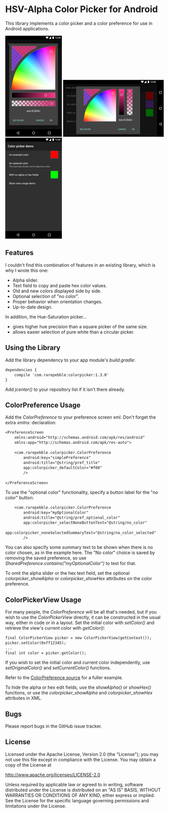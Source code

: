 # HSV-Alpha Color Picker for Android

This library implements a color picker and a color preference for use in Android applications.

![Portrait](docs/portrait.png) ![Landscape](docs/landscape.png) ![Preferences](docs/preference.png)

## Features

I couldn't find this combination of features in an existing library, which is why I wrote this one:

* Alpha slider.
* Text field to copy and paste hex color values.
* Old and new colors displayed side by side.
* Optional selection of "no color".
* Proper behavior when orientation changes.
* Up-to-date design.

In addition, the Hue-Saturation picker...

* gives higher hue precision than a square picker of the same size.
* allows easier selection of pure white than a circular picker.

## Using the Library

Add the library dependency to your app module's *build.gradle*:

    dependencies {
        compile 'com.rarepebble:colorpicker:1.3.0'
    }

Add *jcenter()* to your repository list if it isn't there already.

## ColorPreference Usage

Add the *ColorPreference* to your preference screen xml. Don't forget the extra *xmlns:* declaration:

    <PreferenceScreen
        xmlns:android="http://schemas.android.com/apk/res/android"
        xmlns:app="http://schemas.android.com/apk/res-auto">

        <com.rarepebble.colorpicker.ColorPreference
            android:key="simplePreference"
            android:title="@string/pref_title"
            app:colorpicker_defaultColor="#f00"
            />

    </PreferenceScreen>

To use the "optional color" functionality, specify a button label for the "no color" button:

        <com.rarepebble.colorpicker.ColorPreference
            android:key="myOptionalColor"
            android:title="@string/pref_optional_color"
            app:colorpicker_selectNoneButtonText="@string/no_color"
            app:colorpicker_noneSelectedSummaryText="@string/no_color_selected"
            />

You can also specify some summary text to be shown when there is no color chosen, as in the example
here. The "No color" choice is saved by removing the saved preference, so use
*SharedPreference.contains("myOptionalColor")* to test for that.

To omit the alpha slider or the hex text field, set the optional *colorpicker_showAlpha* or
*colorpicker_showHex* attributes on the color preference.

## ColorPickerView Usage

For many people, the *ColorPreference* will be all that's needed, but if you wish to use the
*ColorPickerView* directly, it can be constructed in the usual way, either in code or in a layout.
Set the initial color with *setColor()* and retrieve the view's current color with *getColor()*:

    final ColorPickerView picker = new ColorPickerView(getContext());
    picker.setColor(0xff12345);
    ...
    final int color = picker.getColor();

If you wish to set the initial color and current color independently, use *setOriginalColor()* and
*setCurrentColor()* functions.

Refer to the [ColorPreference source](colorpicker/src/main/java/com/rarepebble/colorpicker/ColorPreference.java?ts=4)
for a fuller example.

To hide the alpha or hex edit fields, use the *showAlpha()* or *showHex()* functions, or use the
*colorpicker_showAlpha* and *colorpicker_showHex* attributes in XML.

## Bugs

Please report bugs in the GitHub issue tracker.

## License

Licensed under the Apache License, Version 2.0 (the "License");
you may not use this file except in compliance with the License.
You may obtain a copy of the License at

http://www.apache.org/licenses/LICENSE-2.0

Unless required by applicable law or agreed to in writing, software
distributed under the License is distributed on an "AS IS" BASIS,
WITHOUT WARRANTIES OR CONDITIONS OF ANY KIND, either express or implied.
See the License for the specific language governing permissions and
limitations under the License.
